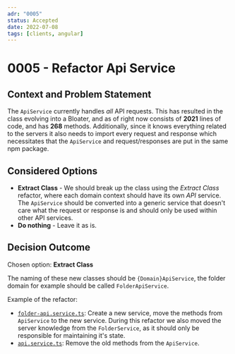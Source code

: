 ```yaml
---
adr: "0005"
status: Accepted
date: 2022-07-08
tags: [clients, angular]
---
```


# 0005 - Refactor Api Service

<AdrTable frontMatter={frontMatter}></AdrTable>

## Context and Problem Statement

The `ApiService` currently handles _all_ API requests. This has resulted in the class evolving into
a Bloater, and as of right now consists of **2021** lines of code, and has **268** methods.
Additionally, since it knows everything related to the servers it also needs to import every request
and response which necessitates that the `ApiService` and request/responses are put in the same npm
package.

## Considered Options

- **Extract Class** - We should break up the class using the _Extract Class_ refactor, where each
  domain context should have its own _API_ service. The `ApiService` should be converted into a
  generic service that doesn't care what the request or response is and should only be used within
  other API services.
- **Do nothing** - Leave it as is.

## Decision Outcome

Chosen option: **Extract Class**

The naming of these new classes should be `{Domain}ApiService`, the folder domain for example should
be called `FolderApiService`.

Example of the refactor:

- [`folder-api.service.ts`][folder-api]: Create a new service, move the methods from `ApiService` to
  the new service. During this refactor we also moved the server knowledge from the `FolderService`,
  as it should only be responsible for maintaining it's state.
- [`api.service.ts`][api]: Remove the old methods from the `ApiService`.

[folder-api]:
  https://github.com/bitwarden/clients/pull/3011/files#diff-11b3488b9977f06625349680f81554505613715cfcc9890ebb356a74579c236a
[api]:
  https://github.com/bitwarden/clients/pull/3011/files#diff-6c8f3163b688c01f589d1e9ee5b7998aea4a0aedde8333c3939fb6181c301bed
